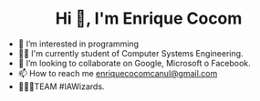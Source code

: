 <h1 align="center">Hi 👋, I'm Enrique Cocom</h1>

- 👀 I’m interested in programming
- 👨‍💻 I'm currently student of Computer Systems Engineering.
- 💞️ I’m looking to collaborate on Google, Microsoft o Facebook.
- 📫 How to reach me enriquecocomcanul@gmail.com
- 🧙‍♂️✨TEAM #IAWizards.
<!--
**EnriqueCocom/enriquecocom** is a ✨ _special_ ✨ repository because its `README.md` (this file) appears on your GitHub profile.
-->

